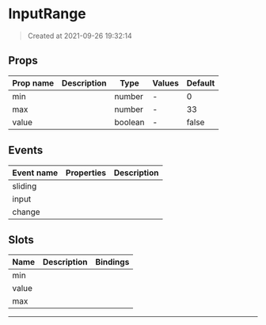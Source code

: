 # InputRange

> Created at 2021-09-26 19:32:14

## Props

| Prop name | Description | Type    | Values | Default |
| --------- | ----------- | ------- | ------ | ------- |
| min       |             | number  | -      | 0       |
| max       |             | number  | -      | 33      |
| value     |             | boolean | -      | false   |

## Events

| Event name | Properties | Description |
| ---------- | ---------- | ----------- |
| sliding    |            |
| input      |            |
| change     |            |

## Slots

| Name  | Description | Bindings |
| ----- | ----------- | -------- |
| min   |             |          |
| value |             |          |
| max   |             |          |

---
